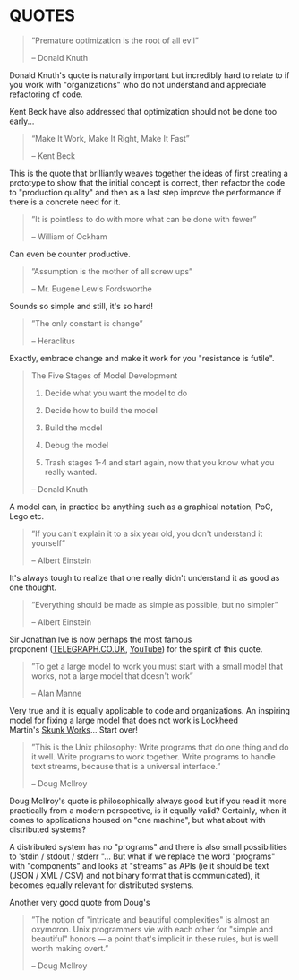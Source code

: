 # QUOTES

> ”Premature optimization is the root of all evil”
>
> – Donald Knuth

Donald Knuth's quote is naturally important but incredibly hard to relate to if you work with "organizations" who do not understand and appreciate refactoring of code.

Kent Beck have also addressed that optimization should not be done too early...

> “Make It Work, Make It Right, Make It Fast”
>
> – Kent Beck

This is the quote that brilliantly weaves together the ideas of first creating a prototype to show that the initial concept is correct, then refactor the code to "production quality" and then as a last step improve the performance if there is a concrete need for it.



> ”It is pointless to do with more what can be done with fewer”
>
> – William of Ockham  

Can even be counter productive.


> ”Assumption is the mother of all screw ups”
>
> – Mr. Eugene Lewis Fordsworthe  

Sounds so simple and still, it's so hard!

> ”The only constant is change”
>
> – Heraclitus  

Exactly, embrace change and make it work for you "resistance is futile".


> The Five Stages of Model Development
>
> 1) Decide what you want the model to do
>
> 2) Decide how to build the model
>
> 3) Build the model
>
> 4) Debug the model
>
> 5) Trash stages 1-4 and start again, now that you know what you really wanted.
>
> – Donald Knuth

A model can, in practice be anything such as a graphical notation, PoC, Lego etc.

> ”If you can't explain it to a six year old, you don't understand it yourself”
>
> – Albert Einstein

It's always tough to realize that one really didn't understand it as good as one thought.

> ”Everything should be made as simple as possible, but no simpler”
>
> – Albert Einstein

Sir Jonathan Ive is now perhaps the most famous proponent (<a href="http://www.telegraph.co.uk/technology/apple/9283706/Jonathan-Ive-interview-simplicity-isnt-simple.html">TELEGRAPH.CO.UK</a>, <a href="http://youtu.be/1jdPKi5i030">YouTube</a>) for the spirit of this quote.



> ”To get a large model to work you must start with a small model  that works, not a large model that doesn't work”
>
> – Alan Manne

Very true and it is equally applicable to code and organizations. An inspiring model for fixing a large model that does not work is Lockheed Martin's <a href="http://en.wikipedia.org/wiki/Skunk_Works">Skunk Works</a>... Start over!


> ”This is the Unix philosophy: Write programs that do one thing and do it well. Write programs to work together. Write programs to handle text streams, because that is a universal interface.”
>
> – Doug McIlroy  

Doug McIlroy's quote is philosophically always good but if you read it more practically from a modern perspective, is it equally valid? Certainly, when it comes to applications housed on "one machine", but what about with distributed systems?

A distributed system has no "programs" and there is also small possibilities to 'stdin / stdout / stderr "... But what if we replace the word "programs" with "components" and looks at "streams" as APIs (ie it should be text (JSON / XML / CSV) and not binary format that is communicated), it becomes equally relevant for distributed systems.


Another very good quote from Doug's
> ”The notion of "intricate and beautiful complexities" is almost an oxymoron. Unix programmers vie with each other for "simple and beautiful" honors — a point that's implicit in these rules, but is well worth making overt.”
>
> – Doug McIlroy
